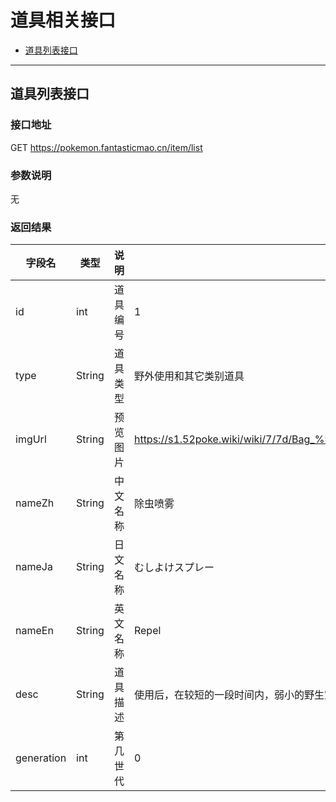 # 道具相关接口

* [道具列表接口](#道具列表接口)

---

## 道具列表接口

### 接口地址
GET https://pokemon.fantasticmao.cn/item/list

### 参数说明
无

### 返回结果
字段名 | 类型 | 说明 | 示例
--- | --- | --- | ---
id | int | 道具编号 | 1
type | String | 道具类型 | 野外使用和其它类别道具
imgUrl | String | 预览图片 | https://s1.52poke.wiki/wiki/7/7d/Bag_%E9%99%A4%E8%99%AB%E5%96%B7%E9%9B%BE_Sprite.png
nameZh | String | 中文名称 | 除虫喷雾
nameJa | String | 日文名称 | むしよけスプレー
nameEn | String | 英文名称 | Repel
desc | String | 道具描述 | 使用后，在较短的一段时间内，弱小的野生宝可梦将完全不会出现。
generation | int | 第几世代 | 0